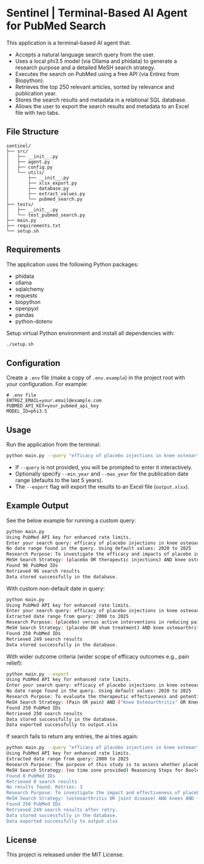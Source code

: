 # Sentinel | Terminal-Based AI Agent for PubMed Search

This application is a terminal-based AI agent that:

- Accepts a natural language search query from the user.
- Uses a local phi3.5 model (via Ollama and phidata) to generate a research purpose and a detailed MeSH search strategy.
- Executes the search on PubMed using a free API (via Entrez from Biopython).
- Retrieves the top 250 relevant articles, sorted by relevance and publication year.
- Stores the search results and metadata in a relational SQL database.
- Allows the user to export the search results and metadata to an Excel file with two tabs.

## File Structure

```plaintext
sentinel/
├── src/
│   ├── __init__.py
│   ├── agent.py
│   ├── config.py
│   └── utils/
│       ├── __init__.py
│       ├── xlsx_export.py
│       ├── database.py
│       ├── extract_values.py
│       └── pubmed_search.py
├── tests/
│   ├── __init__.py
│   └── test_pubmed_search.py
├── main.py
├── requirements.txt
└── setup.sh
```

## Requirements

The application uses the following Python packages:

- phidata
- ollama
- sqlalchemy
- requests
- biopython
- openpyxl
- pandas
- python-dotenv

Setup virtual Python environment and install all dependencies with:

```bash
./setup.sh
```

## Configuration

Create a `.env` file (make a copy of `.env.example`) in the project root with your configuration. For example:

```dotenv
# .env file
ENTREZ_EMAIL=your.email@example.com
PUBMED_API_KEY=your_pubmed_api_key
MODEL_ID=phi3.5
```

## Usage

Run the application from the terminal:

```bash
python main.py --query "efficacy of placebo injections in knee osteoarthritis patients between 2000 and 2025" --export
```

- If `--query` is not provided, you will be prompted to enter it interactively.
- Optionally specify `--min_year` and `--max_year` for the publication date range (defaults to the last 5 years).
- The `--export` flag will export the results to an Excel file (`output.xlsx`).

## Example Output

See the below example for running a custom query:

```bash
python main.py
Using PubMed API key for enhanced rate limits.
Enter your search query: efficacy of placebo injections in knee osteoarthritis patients
No date range found in the query. Using default values: 2020 to 2025
Research Purpose: To investigate the efficacy and impacts of placebo injections on pain management and joint function outcomes among patients diagnosed with knee osteoarthritis undergoing randomized controlled trials.
MeSH Search Strategy: (placebo OR therapeutic injections) AND knee osteoarthritis AND (pain relief OR improved joint function) AND randomized AND control trial
Found 96 PubMed IDs
Retrieved 96 search results
Data stored successfully in the database.
```

With custom non-default date in query:

```bash
python main.py
Using PubMed API key for enhanced rate limits.
Enter your search query: efficacy of placebo injections in knee osteoarthritis patients between 2000 and 2025
Extracted date range from query: 2000 to 2025
Research Purpose: (placebo) versus active interventions in reducing pain and improving joint function for knee osteoarthritis patients undergoing clinical studies.
MeSH Search Strategy: (placebo OR sham treatment) AND knee osteoarthritis patients] AND ([pain reduction OR improved joint function])
Found 250 PubMed IDs
Retrieved 249 search results
Data stored successfully in the database.
```

With wider outcome criteria (wider scope of efficacy outcomes e.g., pain relief):

```bash
python main.py --export
Using PubMed API key for enhanced rate limits.
Enter your search query: efficacy of placebo injections in knee osteoarthritis patients
No date range found in the query. Using default values: 2020 to 2025
Research Purpose: To evaluate the therapeutic effectiveness and potential benefits on patient-reported pain levels in knee osteoarthritis patients receiving placebo injections as compared to a control group not undergoing any intervention or those treated with standard pharmacological therapies.
MeSH Search Strategy: (Pain OR pain) AND ("Knee Osteoarthritis" OR Knees OR arthrosis OR osteophytes) AND Placebo And Effectiveness NOT Drug Or Medication
Found 250 PubMed IDs
Retrieved 250 search results
Data stored successfully in the database.
Data exported successfully to output.xlsx
```

If search fails to return any entries, the ai tries again:

```bash
python main.py --query "efficacy of placebo injections in knee osteoarthritis patients between 2000 and 2025" --export
Using PubMed API key for enhanced rate limits.
Extracted date range from query: 2000 to 2025
Research Purpose: The purpose of this study is to assess whether placebo injections provide therapeutic benefits or improvement in knee function among patients aged between 65-74 suffering from osteoarthritis.
MeSH Search Strategy: (no time zone provided) Reasoning Steps for Boolean Search Query Formulation To assess studies on placebo injections' efficacy, focusing specifically on knee osteoarthritis patients aged between 65 to 74 years old without considering date ranges or using compound terms. The boolean search query constructed should combine relevant keywords related to the intervention (placebo/sham treatment), outcome measures of interest such as 'knee pain' and 'reduced mobility', along with population-specific criteria:
Found 0 PubMed IDs
Retrieved 0 search results
No results found. Retries: 3
Research Purpose: To investigate the impact and effectiveness of placebo injections specifically as pain management or therapeutic intervention for knee osteoarthritis patients, with a focus on treatment outcomes.
MeSH Search Strategy: (osteoarthritis OR joint disease) AND knees AND (pain relief OR analgesic OR therapeutic treatment OR intervention therapy) AND placebo injection
Found 250 PubMed IDs
Retrieved 249 search results after retry.
Data stored successfully in the database.
Data exported successfully to output.xlsx
```

## License

This project is released under the MIT License.
